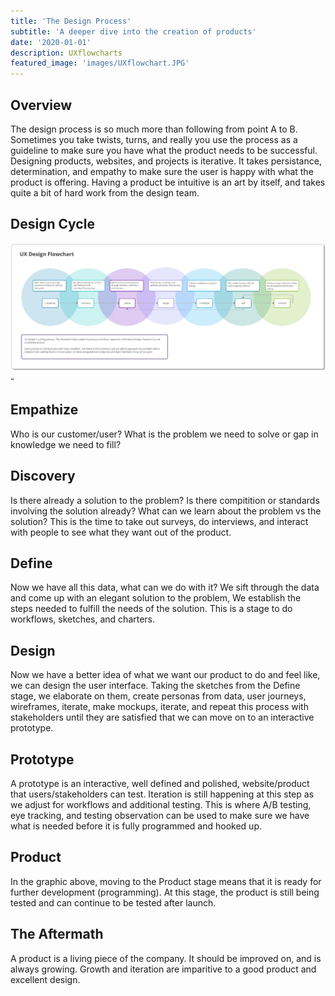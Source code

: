 ```yaml
---
title: 'The Design Process'
subtitle: 'A deeper dive into the creation of products'
date: '2020-01-01' 
description: UXflowcharts
featured_image: 'images/UXflowchart.JPG'
---
```


## Overview

The design process is so much more than following from point A to B. Sometimes you take twists, turns, and really you use the process as a guideline to make sure you have what the product needs to be successful. Designing products, websites, and projects is iterative. It takes persistance, determination, and empathy to make sure the user is happy with what the product is offering. Having a product be intuitive is an art by itself, and takes quite a bit of hard work from the design team. 

## Design Cycle

![UX FLowchart](/images/UXflowchart.JPG)-

<!---<img src="/images/UXflowchart.JPG" alt="UX FLowchart" style="max-width: 900px">--->

## Empathize

Who is our customer/user? What is the problem we need to solve or gap in knowledge we need to fill? 

## Discovery

Is there already a solution to the problem? Is there compitition or standards involving the solution already? What can we learn about the problem vs the solution? This is the time to take out surveys, do interviews, and interact with people to see what they want out of the product.

## Define

Now we have all this data, what can we do with it? We sift through the data and come up with an elegant solution to the problem, We establish the steps needed to fulfill the needs of the solution. This is a stage to do workflows, sketches, and charters.

## Design

Now we have a better idea of what we want our product to do and feel like, we can design the user interface. Taking the sketches from the Define stage, we elaborate on them, create personas from data,  user journeys, wireframes, iterate, make mockups, iterate, and repeat this process with stakeholders until they are satisfied that we can move on to an interactive prototype.

## Prototype

A prototype is an interactive, well defined and polished, website/product that users/stakeholders can test. Iteration is still happening at this step as we adjust for workflows and additional testing. This is where A/B testing, eye tracking, and testing observation can be used to make sure we have what is needed before it is fully programmed and hooked up.

## Product

In the graphic above, moving to the Product stage means that it is ready for further development (programming). At this stage, the product is still being tested and can continue to be tested after launch.

## The Aftermath

A product is a living piece of the company. It should be improved on, and is always growing. Growth and iteration are imparitive to a good product and excellent design. 